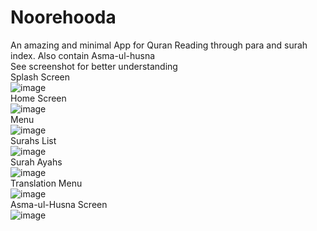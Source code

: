 # Noorehooda
An amazing and minimal App for Quran Reading through para and surah index.
Also contain Asma-ul-husna
</br>
<bold>See screenshot for better understanding</bold>
</br>Splash Screen</br>
![image](https://user-images.githubusercontent.com/99603170/195157100-723e08b7-dcf3-46bd-97a8-fe029dd1193e.png)
</br>Home Screen</br>
![image](https://user-images.githubusercontent.com/99603170/195157805-1a0e17b1-b5c8-4ce7-ac1e-065b609717f0.png)
</br>Menu</br>
![image](https://user-images.githubusercontent.com/99603170/195157670-a2f10133-dfe9-4732-9e20-2bb0865c4384.png)
</br>Surahs List</br>
![image](https://user-images.githubusercontent.com/99603170/195157333-c5cd1a00-e230-4ee8-bb47-c8d0d9f94726.png)
</br>Surah Ayahs</br>
![image](https://user-images.githubusercontent.com/99603170/195157418-aeb06997-9831-4317-af2c-45508097f3dd.png)
</br>Translation Menu</br>
![image](https://user-images.githubusercontent.com/99603170/195157184-b3111880-534c-4386-89ac-1fd49fb82b4a.png)
</br>Asma-ul-Husna Screen</br>
![image](https://user-images.githubusercontent.com/99603170/195157851-ac809557-2d62-4ad2-9fec-158212bea7c9.png)




